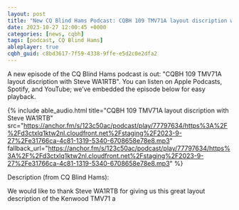 ```yaml
---
layout: post
title: "New CQ Blind Hams Podcast: CQBH 109 TMV71A layout discription with Steve WA1RTB"
date: 2023-10-27 12:00:45 +0000
categories: [news, cqbh]
tags: [podcast, CQ Blind Hams]
ableplayer: true
cqbh_guid: c8bd3617-7f59-4338-9ffe-e5d2c0e2dfa2
---
```


A new episode of the CQ Blind Hams podcast is out: "CQBH 109 TMV71A layout discription with Steve WA1RTB". You can listen on Apple Podcasts, Spotify, and YouTube; we’ve embedded the episode below for easy playback.

{% include able_audio.html title="CQBH 109 TMV71A layout discription with Steve WA1RTB" src="https://anchor.fm/s/123c50ac/podcast/play/77797634/https%3A%2F%2Fd3ctxlq1ktw2nl.cloudfront.net%2Fstaging%2F2023-9-27%2Fe31766ca-4c81-1319-5340-6708658e78e8.mp3" fallback_url="https://anchor.fm/s/123c50ac/podcast/play/77797634/https%3A%2F%2Fd3ctxlq1ktw2nl.cloudfront.net%2Fstaging%2F2023-9-27%2Fe31766ca-4c81-1319-5340-6708658e78e8.mp3" %}

Description (from CQ Blind Hams):

<p>We would like to thank Steve WA1RTB for giving us this great layout description of the Kenwood TMV71 a </p>
